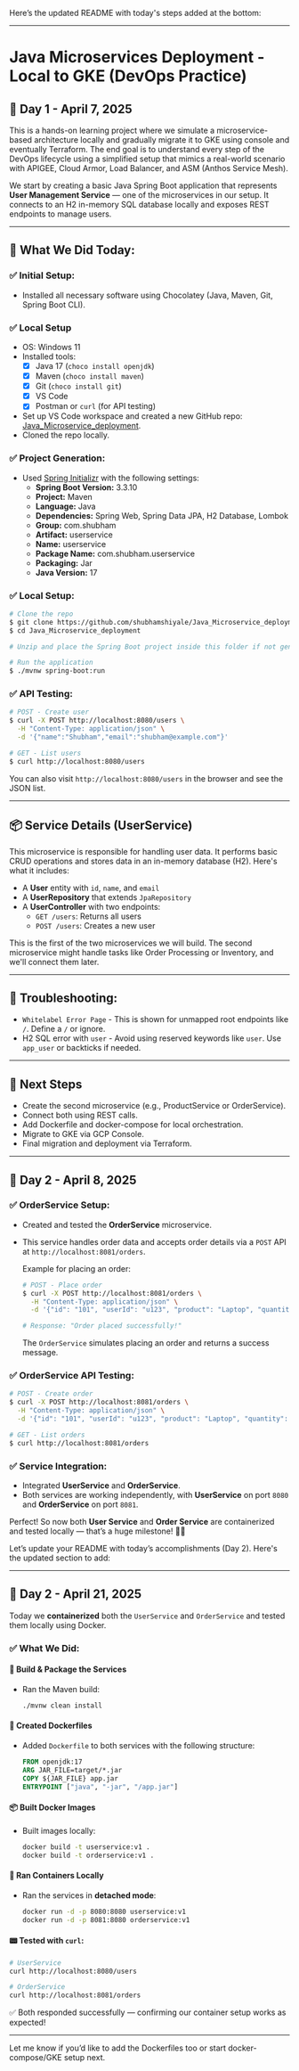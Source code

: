 Here’s the updated README with today's steps added at the bottom:

---

# Java Microservices Deployment - Local to GKE (DevOps Practice)

## 📅 Day 1 - April 7, 2025

This is a hands-on learning project where we simulate a microservice-based architecture locally and gradually migrate it to GKE using console and eventually Terraform. The end goal is to understand every step of the DevOps lifecycle using a simplified setup that mimics a real-world scenario with APIGEE, Cloud Armor, Load Balancer, and ASM (Anthos Service Mesh).

We start by creating a basic Java Spring Boot application that represents **User Management Service** — one of the microservices in our setup. It connects to an H2 in-memory SQL database locally and exposes REST endpoints to manage users.

---

## 🧠 What We Did Today:

### ✅ Initial Setup:
- Installed all necessary software using Chocolatey (Java, Maven, Git, Spring Boot CLI).

### ✅ Local Setup

- OS: Windows 11
- Installed tools:
  - [x] Java 17 (`choco install openjdk`)
  - [x] Maven (`choco install maven`)
  - [x] Git (`choco install git`)
  - [x] VS Code
  - [x] Postman or `curl` (for API testing)

- Set up VS Code workspace and created a new GitHub repo: [Java_Microservice_deployment](https://github.com/shubhamshiyale/Java_Microservice_deployment.git).
- Cloned the repo locally.

### ✅ Project Generation:
- Used [Spring Initializr](https://start.spring.io/) with the following settings:
  - **Spring Boot Version:** 3.3.10
  - **Project:** Maven
  - **Language:** Java
  - **Dependencies:** Spring Web, Spring Data JPA, H2 Database, Lombok
  - **Group:** com.shubham
  - **Artifact:** userservice
  - **Name:** userservice
  - **Package Name:** com.shubham.userservice
  - **Packaging:** Jar
  - **Java Version:** 17

### ✅ Local Setup:
```bash
# Clone the repo
$ git clone https://github.com/shubhamshiyale/Java_Microservice_deployment.git
$ cd Java_Microservice_deployment

# Unzip and place the Spring Boot project inside this folder if not generated via curl.

# Run the application
$ ./mvnw spring-boot:run
```

### ✅ API Testing:
```bash
# POST - Create user
$ curl -X POST http://localhost:8080/users \
  -H "Content-Type: application/json" \
  -d '{"name":"Shubham","email":"shubham@example.com"}'

# GET - List users
$ curl http://localhost:8080/users
```

You can also visit `http://localhost:8080/users` in the browser and see the JSON list.

---

## 📦 Service Details (UserService)

This microservice is responsible for handling user data. It performs basic CRUD operations and stores data in an in-memory database (H2). Here's what it includes:

- A **User** entity with `id`, `name`, and `email`
- A **UserRepository** that extends `JpaRepository`
- A **UserController** with two endpoints:
  - `GET /users`: Returns all users
  - `POST /users`: Creates a new user

This is the first of the two microservices we will build. The second microservice might handle tasks like Order Processing or Inventory, and we'll connect them later.

---

## 🐞 Troubleshooting:
- `Whitelabel Error Page` - This is shown for unmapped root endpoints like `/`. Define a `/` or ignore.
- H2 SQL error with `user` - Avoid using reserved keywords like `user`. Use `app_user` or backticks if needed.

---

## 📌 Next Steps
- Create the second microservice (e.g., ProductService or OrderService).
- Connect both using REST calls.
- Add Dockerfile and docker-compose for local orchestration.
- Migrate to GKE via GCP Console.
- Final migration and deployment via Terraform.

---

## 📅 Day 2 - April 8, 2025

### ✅ OrderService Setup:

- Created and tested the **OrderService** microservice.
- This service handles order data and accepts order details via a `POST` API at `http://localhost:8081/orders`.

  Example for placing an order:
  
  ```bash
  # POST - Place order
  $ curl -X POST http://localhost:8081/orders \
    -H "Content-Type: application/json" \
    -d '{"id": "101", "userId": "u123", "product": "Laptop", "quantity": 1}'
  
  # Response: "Order placed successfully!"
  ```

  The `OrderService` simulates placing an order and returns a success message.

### ✅ OrderService API Testing:

```bash
# POST - Create order
$ curl -X POST http://localhost:8081/orders \
  -H "Content-Type: application/json" \
  -d '{"id": "101", "userId": "u123", "product": "Laptop", "quantity": 1}'

# GET - List orders
$ curl http://localhost:8081/orders
```

### ✅ Service Integration:

- Integrated **UserService** and **OrderService**.
- Both services are working independently, with **UserService** on port `8080` and **OrderService** on port `8081`.

Perfect! So now both **User Service** and **Order Service** are containerized and tested locally — that’s a huge milestone! 🥳🔥

Let’s update your README with today’s accomplishments (Day 2). Here's the updated section to add:

---

## 📅 Day 2 - April 21, 2025

Today we **containerized** both the `UserService` and `OrderService` and tested them locally using Docker.

### ✅ What We Did:

#### 🔧 Build & Package the Services
- Ran the Maven build:
  ```bash
  ./mvnw clean install
  ```

#### 🐳 Created Dockerfiles
- Added `Dockerfile` to both services with the following structure:
  ```dockerfile
  FROM openjdk:17
  ARG JAR_FILE=target/*.jar
  COPY ${JAR_FILE} app.jar
  ENTRYPOINT ["java", "-jar", "/app.jar"]
  ```

#### 📦 Built Docker Images
- Built images locally:
  ```bash
  docker build -t userservice:v1 .
  docker build -t orderservice:v1 .
  ```

#### 🚀 Ran Containers Locally
- Ran the services in **detached mode**:
  ```bash
  docker run -d -p 8080:8080 userservice:v1
  docker run -d -p 8081:8080 orderservice:v1
  ```

#### 📟 Tested with `curl`:
```bash
# UserService
curl http://localhost:8080/users

# OrderService
curl http://localhost:8081/orders
```

✅ Both responded successfully — confirming our container setup works as expected!

---

Let me know if you’d like to add the Dockerfiles too or start docker-compose/GKE setup next.